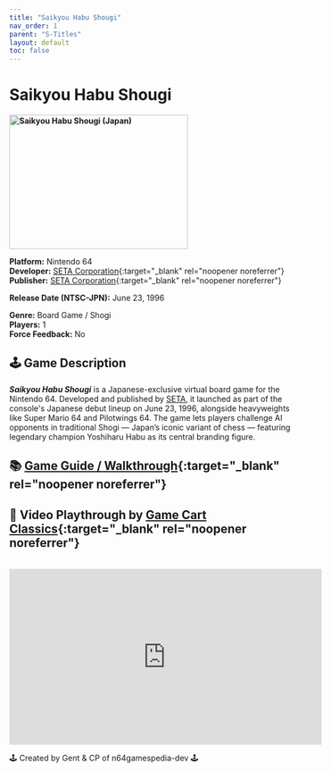 ```yaml
---
title: "Saikyou Habu Shougi"
nav_order: 1
parent: "S-Titles"
layout: default
toc: false
---
```


# Saikyou Habu Shougi

<b>
<img src="https://images.launchbox-app.com/2928a8f1-68fb-4efb-bb0b-20939fca594a.jpg" alt="Saikyou Habu Shougi (Japan)" width="320" height="240" />
</b>

**Platform:** Nintendo 64  
**Developer:** [SETA Corporation](https://en.wikipedia.org/wiki/SETA_Corporation){:target="_blank" rel="noopener noreferrer"}  
**Publisher:** [SETA Corporation](https://en.wikipedia.org/wiki/SETA_Corporation){:target="_blank" rel="noopener noreferrer"}  

**Release Date (NTSC-JPN):** June 23, 1996  

**Genre:** Board Game / Shogi  
**Players:** 1  
**Force Feedback:** No  

## 🕹️ Game Description
<em><strong>Saikyou Habu Shougi</strong></em> is a Japanese-exclusive virtual board game for the Nintendo 64. Developed and published by <a href="https://en.wikipedia.org/wiki/SETA_Corporation" target="_blank">SETA</a>, it launched as part of the console's Japanese debut lineup on June 23, 1996, alongside heavyweights like Super Mario 64 and Pilotwings 64. The game lets players challenge AI opponents in traditional Shogi — Japan’s iconic variant of chess — featuring legendary champion Yoshiharu Habu as its central branding figure.

## 📚 [Game Guide / Walkthrough](https://gamefaqs.gamespot.com/n64/574530-saikyou-habu-shogi/faqs/78539){:target="_blank" rel="noopener noreferrer"}

## 🎥 Video Playthrough by [Game Cart Classics](https://www.youtube.com/channel/UC5TNceZ6B7tYzAzLsBQjvtQ){:target="_blank" rel="noopener noreferrer"}
<br />
<iframe width="560" height="315" src="https://www.youtube.com/embed/bdr0lCoP5uk" title="Saikyou Habu Shougi Gameplay – Game Cart Classics" frameborder="0" allowfullscreen></iframe>

🕹️ Created by Gent & CP of n64gamespedia-dev 🕹️

<!-- Vault Format: n64gamespedia-dev -->
<!-- Protocol Source: _vault-specs/format-protocol.md -->
